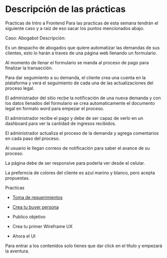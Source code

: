 # Descripción de las prácticas

Practicas de Intro a Frontend
Para las practicas de esta semana tendrán el siguiente caso y a raiz de eso sacar los puntos mencionados abajo.

Caso: Abogabot Descripción:

Es un despacho de abogados que quiere automatizar las demandas de sus clientes, esto lo harán a traves de una página web llenando un formulario.

Al momento de llenar el formulario se manda al proceso de pago para finalizar la transacción.

Para dar seguimiento a su demanda, el cliente crea una cuenta en la plataforma y verá el seguimiento de cada una de las actualizaciones del proceso legal.

El administrador del sitio recbe la notificación de una nueva demanda y con los datos llenados del formulario se crea automaticamente el documento legal en formato word para empezar el proceso.

El administrador recibe el pago y debe de ser capaz de verlo en un dashboard para ver la cantidad de ingresos recibidos.

El administrador actualiza el proceso de la demanda y agrega comentarios en cada paso del proceso.

Al usuario le llegan correos de notificación para saber el avance de su proceso.

La página debe de ser responsive para poderla ver desde el celular.

La preferncia de colores del cliente es azul marino y blanco, pero acepta propuestas.

Practicas

* [Toma de requerimientos](https://github.com/KarenPamelaLopezMedina/Mission-front-end/tree/main/Semana1/01%20Requerimientos)

* [Crea tu buyer persona](https://github.com/KarenPamelaLopezMedina/Mission-front-end/tree/main/Semana1/02%20Buyer%20Persona)

* Publico objetivo

* Crea tu primer Wireframe UX

* Ahora el UI

Para entrar a los contenidos solo tienes que dar click en el título y empezará la aventura.
